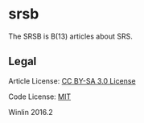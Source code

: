 # srsb

The SRSB is B(13) articles about SRS.

## Legal

Article License: [CC BY-SA 3.0 License](http://creativecommons.org/licenses/by-sa/3.0/legalcode.txt)

Code License: [MIT](http://mit-license.org/)

Winlin 2016.2
